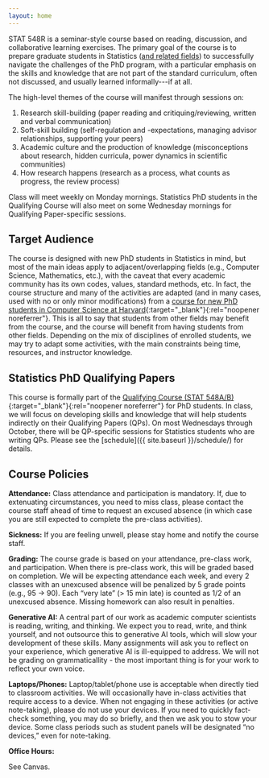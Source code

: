 ```yaml
---
layout: home
---
```

STAT 548R is a seminar-style course based on reading, discussion, and collaborative learning exercises. The primary goal of the course is to prepare graduate students in Statistics ([and related fields](#target-audience)) to successfully navigate the challenges of the PhD program, with a particular emphasis on the skills and knowledge that are not part of the standard curriculum, often not discussed, and usually learned informally---if at all. 

The high-level themes of the course will manifest through sessions on:

1. Research skill-building (paper reading and critiquing/reviewing, written and verbal communication)
2. Soft-skill building (self-regulation and -expectations, managing advisor relationships, supporting your peers)
3. Academic culture and the production of knowledge (misconceptions about research, hidden curricula, power dynamics in scientific communities)
4. How research happens (research as a process, what counts as progress, the review process)

Class will meet weekly on Monday mornings. Statistics PhD students in the Qualifying Course will also meet on some Wednesday mornings for Qualifying Paper-specific sessions.

## Target Audience

The course is designed with new PhD students in Statistics in mind, but most of the main ideas apply to adjacent/overlapping fields (e.g., Computer Science, Mathematics, etc.), with the caveat that every academic community has its own codes, values, standard methods, etc. In fact, the course structure and many of the activities are adapted (and in many cases, used with no or only minor modifications) from a [course for new PhD students in Computer Science at Harvard](https://harvard-cs290-2025-26.github.io/){:target="_blank"}{:rel="noopener noreferrer"}. This is all to say that students from other fields may benefit from the course, and the course will benefit from having students from other fields. Depending on the mix of disciplines of enrolled students, we may try to adapt some activities, with the main constraints being time, resources, and instructor knowledge. 

## Statistics PhD Qualifying Papers

This course is formally part of the [Qualifying Course (STAT 548A/B)](https://www.stat.ubc.ca/phd-qualifying-course){:target="_blank"}{:rel="noopener noreferrer"} for PhD students. In class, we will focus on developing skills and knowledge that will help students indirectly on their Qualifying Papers (QPs). On most Wednesdays through October, there will be QP-specific sessions for Statistics students who are writing QPs. Please see the [schedule]({{ site.baseurl }}/schedule/) for details. 


<!-- ## Course Credit -->



## Course Policies

**Attendance:** Class attendance and participation is mandatory. If, due to extenuating circumstances, you need to miss class, please contact the course staff ahead of time to request an excused absence (in which case you are still expected to complete the pre-class activities). 

**Sickness:** If you are feeling unwell, please stay home and notify the course staff.


**Grading:** The course grade is based on your attendance, pre-class work, and participation. When there is pre-class work, this will be graded based on completion.  We will be expecting attendance each week, and every 2 classes with an unexcused absence will be penalized by 5 grade points (e.g., 95 -> 90). Each “very late” (> 15 min late) is counted as 1/2 of an unexcused absence. Missing homework can also result in penalties.


**Generative AI:** A central part of our work as academic computer scientists is reading, writing, and thinking. We expect you to read, write, and think yourself, and not outsource this to generative AI tools, which will slow your development of these skills. Many assignments will ask you to reflect on your experience, which generative AI is ill-equipped to address. We will not be grading on grammaticallity - the most important thing is for your work to reflect your own voice.


**Laptops/Phones:** Laptop/tablet/phone use is acceptable when directly tied to classroom activities. We will occasionally have in-class activities that require access to a device. When not engaging in these activities (or active note-taking), please do not use your devices. If you need to quickly fact-check something, you may do so briefly, and then we ask you to stow your device. Some class periods such as student panels will be designated “no devices,” even for note-taking.


**Office Hours:**

See Canvas.
